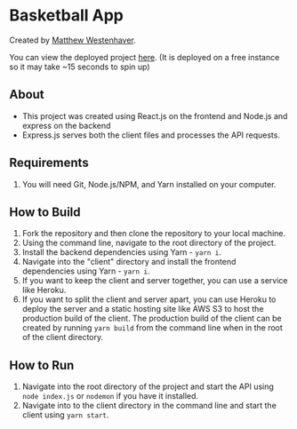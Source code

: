 # Basketball App

Created by [Matthew Westenhaver](https://github.com/mattwestenhaver/).

You can view the deployed project [here](https://mw-basketball-app.herokuapp.com/).
(It is deployed on a free instance so it may take ~15 seconds to spin up)

## About

-   This project was created using React.js on the frontend and Node.js and express on the backend
-   Express.js serves both the client files and processes the API requests.

## Requirements

1. You will need Git, Node.js/NPM, and Yarn installed on your computer.

## How to Build

1. Fork the repository and then clone the repository to your local machine.
2. Using the command line, navigate to the root directory of the project.
3. Install the backend dependencies using Yarn - `yarn i`.
4. Navigate into the "client" directory and install the frontend dependencies using Yarn - `yarn i`.
5. If you want to keep the client and server together, you can use a service like Heroku.
6. If you want to split the client and server apart, you can use Heroku to deploy the server and a static hosting site like AWS S3 to host the production build of the client. The production build of the client can be created by running `yarn build` from the command line when in the root of the client directory.

## How to Run

1. Navigate into the root directory of the project and start the API using `node index.js` or `nodemon` if you have it installed.
2. Navigate into to the client directory in the command line and start the client using `yarn start`.

